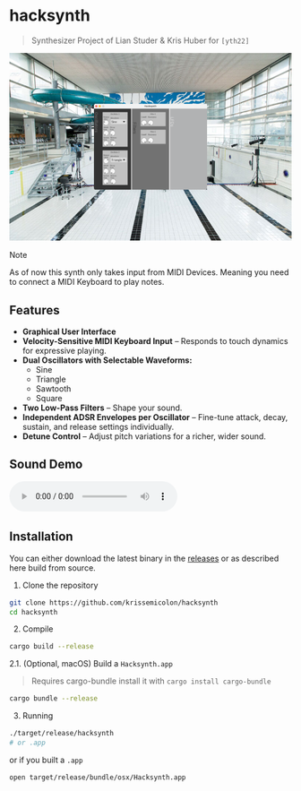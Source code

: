 # hacksynth
> Synthesizer Project of Lian Studer & Kris Huber for `[yth22]`

![Neubad](assets/neubad.png)

> [!NOTE]  
> As of now this synth only takes input from MIDI Devices. Meaning you need to connect a MIDI Keyboard to play notes.

## Features  
- **Graphical User Interface**
- **Velocity-Sensitive MIDI Keyboard Input** – Responds to touch dynamics for expressive playing.  
- **Dual Oscillators with Selectable Waveforms:**  
  - Sine  
  - Triangle  
  - Sawtooth  
  - Square  
- **Two Low-Pass Filters** – Shape your sound.  
- **Independent ADSR Envelopes per Oscillator** – Fine-tune attack, decay, sustain, and release settings individually.  
- **Detune Control** – Adjust pitch variations for a richer, wider sound.  

## Sound Demo
![Demo](assets/demo.wav)

## Installation
You can either download the latest binary in the [releases](https://github.com/krissemicolon/hacksynth/releases) or as described here build from source.

1. Clone the repository
```sh
git clone https://github.com/krissemicolon/hacksynth
cd hacksynth
```

2. Compile
```sh
cargo build --release
```

2.1. (Optional, macOS) Build a `Hacksynth.app`
> Requires cargo-bundle install it with `cargo install cargo-bundle`
```sh
cargo bundle --release
```

3. Running
```sh
./target/release/hacksynth
# or .app
```
or if you built a `.app`
```sh
open target/release/bundle/osx/Hacksynth.app
```
